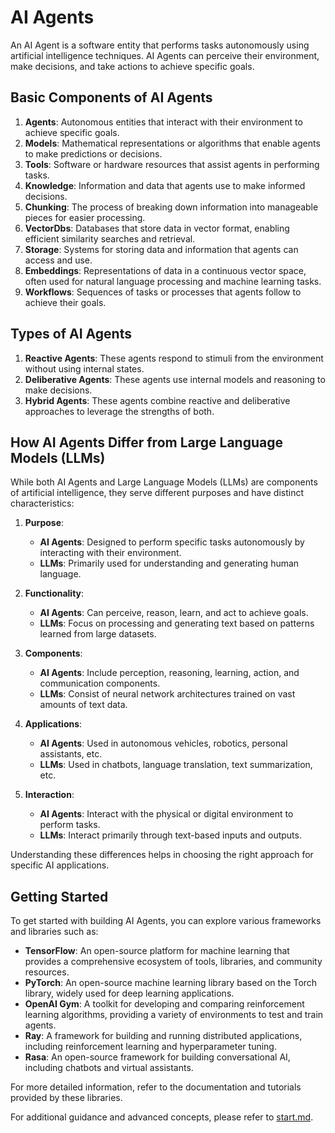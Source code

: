 # AI Agents

An AI Agent is a software entity that performs tasks autonomously using artificial intelligence techniques. AI Agents can perceive their environment, make decisions, and take actions to achieve specific goals.

## Basic Components of AI Agents

1. **Agents**: Autonomous entities that interact with their environment to achieve specific goals.
2. **Models**: Mathematical representations or algorithms that enable agents to make predictions or decisions.
3. **Tools**: Software or hardware resources that assist agents in performing tasks.
4. **Knowledge**: Information and data that agents use to make informed decisions.
5. **Chunking**: The process of breaking down information into manageable pieces for easier processing.
6. **VectorDbs**: Databases that store data in vector format, enabling efficient similarity searches and retrieval.
7. **Storage**: Systems for storing data and information that agents can access and use.
8. **Embeddings**: Representations of data in a continuous vector space, often used for natural language processing and machine learning tasks.
9. **Workflows**: Sequences of tasks or processes that agents follow to achieve their goals.

## Types of AI Agents

1. **Reactive Agents**: These agents respond to stimuli from the environment without using internal states.
2. **Deliberative Agents**: These agents use internal models and reasoning to make decisions.
3. **Hybrid Agents**: These agents combine reactive and deliberative approaches to leverage the strengths of both.

## How AI Agents Differ from Large Language Models (LLMs)

While both AI Agents and Large Language Models (LLMs) are components of artificial intelligence, they serve different purposes and have distinct characteristics:

1. **Purpose**:

   - **AI Agents**: Designed to perform specific tasks autonomously by interacting with their environment.
   - **LLMs**: Primarily used for understanding and generating human language.

2. **Functionality**:

   - **AI Agents**: Can perceive, reason, learn, and act to achieve goals.
   - **LLMs**: Focus on processing and generating text based on patterns learned from large datasets.

3. **Components**:

   - **AI Agents**: Include perception, reasoning, learning, action, and communication components.
   - **LLMs**: Consist of neural network architectures trained on vast amounts of text data.

4. **Applications**:

   - **AI Agents**: Used in autonomous vehicles, robotics, personal assistants, etc.
   - **LLMs**: Used in chatbots, language translation, text summarization, etc.

5. **Interaction**:
   - **AI Agents**: Interact with the physical or digital environment to perform tasks.
   - **LLMs**: Interact primarily through text-based inputs and outputs.

Understanding these differences helps in choosing the right approach for specific AI applications.

## Getting Started

To get started with building AI Agents, you can explore various frameworks and libraries such as:

- **TensorFlow**: An open-source platform for machine learning that provides a comprehensive ecosystem of tools, libraries, and community resources.
- **PyTorch**: An open-source machine learning library based on the Torch library, widely used for deep learning applications.
- **OpenAI Gym**: A toolkit for developing and comparing reinforcement learning algorithms, providing a variety of environments to test and train agents.
- **Ray**: A framework for building and running distributed applications, including reinforcement learning and hyperparameter tuning.
- **Rasa**: An open-source framework for building conversational AI, including chatbots and virtual assistants.

For more detailed information, refer to the documentation and tutorials provided by these libraries.

For additional guidance and advanced concepts, please refer to [start.md](start.md).
